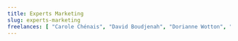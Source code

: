 ```yaml
---
title: Experts Marketing
slug: experts-marketing
freelances: [ "Carole Chénais", "David Boudjenah", "Dorianne Wotton", "Florent Guyennon" ]
---
```


<!-- Les experts marketing font des trucs super cools ! -->
